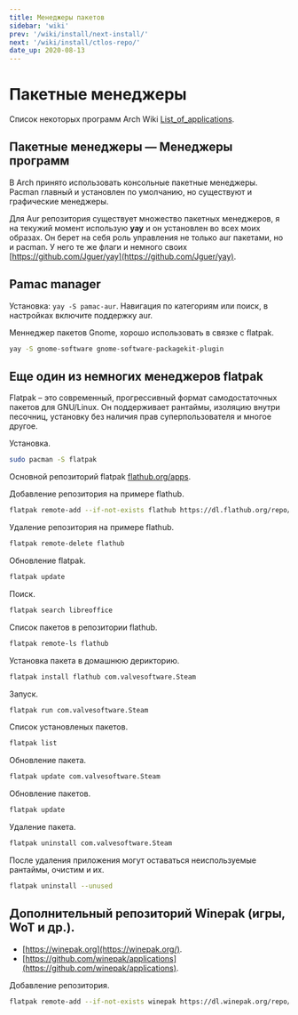 ```yaml
---
title: Менеджеры пакетов
sidebar: 'wiki'
prev: '/wiki/install/next-install/'
next: '/wiki/install/ctlos-repo/'
date_up: 2020-08-13
---
```


# Пакетные менеджеры

Список некоторых программ Arch Wiki [List_of_applications](https://wiki.archlinux.org/index.php/List_of_applications_(%D0%A0%D1%83%D1%81%D1%81%D0%BA%D0%B8%D0%B9)).

## Пакетные менеджеры — Менеджеры программ

В Arch принято использовать консольные пакетные менеджеры. Pacman главный и установлен по умолчанию, но существуют и графические менеджеры.

Для Aur репозитория существует множество пакетных менеджеров, я на текужий момент использую **yay** и он установлен во всех моих образах. Он берет на себя роль управления не только aur пакетами, но и pacman. У него те же флаги и немного своих [https://github.com/Jguer/yay](https://github.com/Jguer/yay).

## Pamac manager

Установка: `yay -S pamac-aur`. Навигация по категориям или поиск, в настройках включите поддержку aur.

Меннеджер пакетов Gnome, хорошо использовать в связке с flatpak.

```bash
yay -S gnome-software gnome-software-packagekit-plugin
```


## Еще один из немногих менеджеров **flatpak**

Flatpak – это современный, прогрессивный формат самодостаточных пакетов для GNU/Linux. Он поддерживает рантаймы, изоляцию внутри песочниц, установку без наличия прав суперпользователя и многое другое.

Установка.

```bash
sudo pacman -S flatpak
```

Основной репозиторий flatpak [flathub.org/apps](https://flathub.org/apps).

Добавление репозитория на примере flathub.

```bash
flatpak remote-add --if-not-exists flathub https://dl.flathub.org/repo/flathub.flatpakrepo
```

Удаление репозитория на примере flathub.

```bash
flatpak remote-delete flathub
```

Обновление flatpak.

```bash
flatpak update
```

Поиск.

```bash
flatpak search libreoffice
```

Список пакетов в репозитории flathub.

```bash
flatpak remote-ls flathub
```

Установка пакета в домашнюю дерикторию.

```bash
flatpak install flathub com.valvesoftware.Steam
```

Запуск.

```bash
flatpak run com.valvesoftware.Steam
```

Список установленых пакетов.

```bash
flatpak list
```

Обновление пакета.

```bash
flatpak update com.valvesoftware.Steam
```

Обновление пакетов.

```bash
flatpak update
```

Удаление пакета.

```bash
flatpak uninstall com.valvesoftware.Steam
```

После удаления приложения могут оставаться неиспользуемые рантаймы, очистим и их.

```bash
flatpak uninstall --unused
```

## Дополнительный репозиторий Winepak (игры, WoT и др.).

- [https://winepak.org](https://winepak.org/).
- [https://github.com/winepak/applications](https://github.com/winepak/applications).

Добавление репозитория.

```bash
flatpak remote-add --if-not-exists winepak https://dl.winepak.org/repo/winepak.flatpakrepo
```

